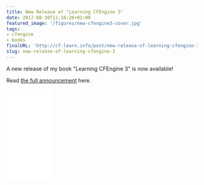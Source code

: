 ```yaml
---
title: New Release of "Learning CFEngine 3"
date: 2017-08-30T11:16:26+02:00
featured_image: '/figures/new-cfengine3-cover.jpg'
tags:
- cfengine
- books
finalURL: 'http://cf-learn.info/post/new-release-of-learning-cfengine-3/'
slug: new-release-of-learning-cfengine-3
---
```


A new release of my book "Learning CFEngine 3" is now available!

<!--more-->

Read [the full
announcement](http://cf-learn.info/post/new-release-of-learning-cfengine-3/)
here.

<iframe style="width:120px;height:240px;" marginwidth="0" marginheight="0" scrolling="no" frameborder="0" src="//ws-na.amazon-adsystem.com/widgets/q?ServiceVersion=20070822&OneJS=1&Operation=GetAdHtml&MarketPlace=US&source=ac&ref=qf_sp_asin_til&ad_type=product_link&tracking_id=zzamboni-20&marketplace=amazon&region=US&placement=B07562BSWG&asins=B07562BSWG&linkId=c198b6763dfcdae02bfbef764d41b1b9&show_border=true&link_opens_in_new_window=true&price_color=333333&title_color=0066c0&bg_color=ffffff">
    </iframe>
